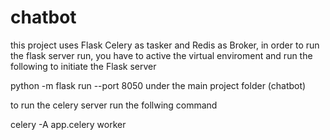 # chatbot

this project uses Flask Celery as tasker and Redis as Broker, in order to run the flask server run, you have to active the virtual enviroment 
and run the following to initiate the Flask server 

python -m flask run --port 8050 under the main project folder (chatbot)

to run the celery server run the follwing command

celery -A app.celery worker

